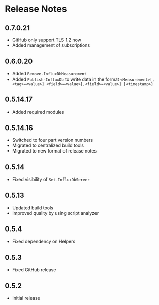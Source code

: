 # Release Notes

## 0.7.0.21

- GitHub only support TLS 1.2 now
- Added management of subscriptions

## 0.6.0.20

- Added `Remove-InfluxDbMeasurement`
- Added `Publish-InfluxDb` to write data in the format `<Measurement>[,<tag>=<value>] <field>=<value>[,<field>=<value>] [<timestamp>}`

## 0.5.14.17

- Added required modules

## 0.5.14.16

- Switched to four part version numbers
- Migrated to centralized build tools
- Migrated to new format of release notes

## 0.5.14

- Fixed visibility of `Set-InfluxDbServer`

## 0.5.13

- Updated build tools
- Improved quality by using script analyzer

## 0.5.4

- Fixed dependency on Helpers

## 0.5.3

- Fixed GitHub release

## 0.5.2

- Initial release